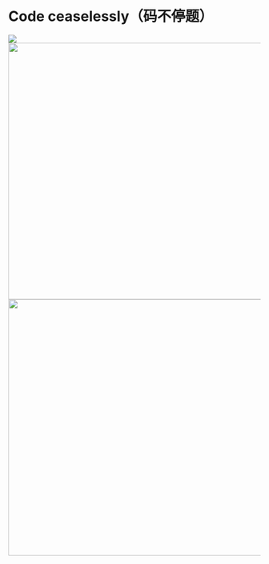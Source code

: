 
# Code ceaselessly（码不停题）

<!--
### Hi there 👋

**peabits/peabits** is a ✨ _special_ ✨ repository because its `README.md` (this file) appears on your GitHub profile.

Here are some ideas to get you started:

- 🔭 I’m currently working on ...
- 🌱 I’m currently learning ...
- 👯 I’m looking to collaborate on ...
- 🤔 I’m looking for help with ...
- 💬 Ask me about ...
- 📫 How to reach me: ...
- 😄 Pronouns: ...
- ⚡ Fun fact: ...
-->

<img src="https://badges.toozhao.com/badges/01HRKVABRCAX2H02MCFK9BYGG7/orange.svg" />

<img src="https://github-readme-stats.vercel.app/api?username=peabits&count_private=true&show_icons=true&theme=radical" style="width:512px" />

<img src="https://github-readme-stats.vercel.app/api/top-langs/?username=peabits&layout=compact&hide=html,css,tex,matlab&theme=radical" style="width:512px" />

